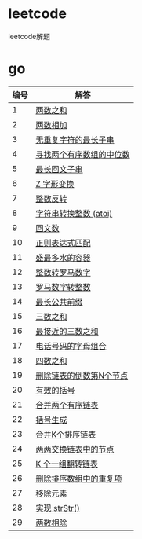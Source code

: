 # leetcode
leetcode解题

# go
|编号|解答|
|-|-|
|1|[两数之和](src/go/twoSum.go)
|2|[两数相加](src/go/addTwoNumbers.go)
|3|[无重复字符的最长子串](src/go/lengthOfLongestSubstring.go)
|4|[寻找两个有序数组的中位数](src/go/findMedianSortedArrays.go)
|5|[最长回文子串](src/go/longestPalindrome.go)
|6|[Z 字形变换](src/go/convert.go)
|7|[整数反转](src/go/reverse.go)
|8|[字符串转换整数 (atoi)](src/go/myAtoi.go)
|9|[回文数](src/go/isPalindrome.go)
|10|[正则表达式匹配](src/go/isMatch.go)
|11|[盛最多水的容器](src/go/maxArea.go)
|12|[整数转罗马数字](src/go/intToRoman.go)
|13|[罗马数字转整数](src/go/romanToInt.go)
|14|[最长公共前缀](src/go/longestCommonPrefix.go)
|15|[三数之和](src/go/threeSum.go)
|16|[最接近的三数之和](src/go/threeSumClosest.go)
|17|[电话号码的字母组合](src/go/letterCombinations.go)
|18|[四数之和](src/go/fourSum.go)
|19|[删除链表的倒数第N个节点](src/go/removeNthFromEnd.go)
|20|[有效的括号](src/go/isValid.go)
|21|[合并两个有序链表](src/go/mergeTwoLists.go)
|22|[括号生成](src/go/generateParenthesis.go)
|23|[合并K个排序链表](src/go/mergeKLists.go)
|24|[两两交换链表中的节点](src/go/swapPairs.go)
|25|[K 个一组翻转链表](src/go/reverseKGroup.go)
|26|[删除排序数组中的重复项](src/go/removeDuplicates.go)
|27|[移除元素](src/go/removeElement.go)
|28|[实现 strStr()](src/go/strStr.go)
|29|[两数相除  ](src/go/divide.go)
